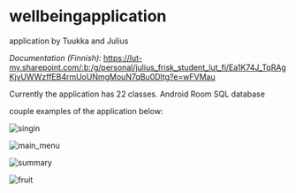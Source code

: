 # wellbeingapplication
application by Tuukka and Julius

*Documentation (Finnish):*
https://lut-my.sharepoint.com/:b:/g/personal/julius_frisk_student_lut_fi/Ea1K74J_TqRAgKjvUWWzffEB4rmUoUNmgMouN7qBu0Dltg?e=wFVMau

Currently the application has 22 classes. Android Room SQL database

couple examples of the application below:



![singin](https://user-images.githubusercontent.com/70942242/121815691-580c1880-cc80-11eb-8283-3b5f81209453.png)

![main_menu](https://user-images.githubusercontent.com/70942242/121815703-60645380-cc80-11eb-8379-de134807fbb5.PNG)

![summary](https://user-images.githubusercontent.com/70942242/121815708-64907100-cc80-11eb-901c-526a405b3878.PNG)

![fruit](https://user-images.githubusercontent.com/70942242/121815704-622e1700-cc80-11eb-9bb1-ebb851ce34e2.PNG)

